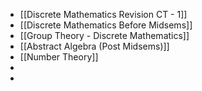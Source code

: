 - [[Discrete Mathematics Revision CT - 1]]
- [[Discrete Mathematics Before Midsems]]
- [[Group Theory - Discrete Mathematics]]
- [[Abstract Algebra (Post Midsems)]]
- [[Number Theory]]
-
-